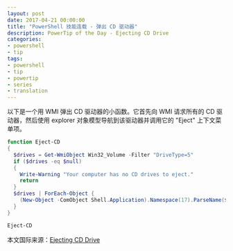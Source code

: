 ```yaml
---
layout: post
date: 2017-04-21 00:00:00
title: "PowerShell 技能连载 - 弹出 CD 驱动器"
description: PowerTip of the Day - Ejecting CD Drive
categories:
- powershell
- tip
tags:
- powershell
- tip
- powertip
- series
- translation
---
```

以下是一个用 WMI 弹出 CD 驱动器的小函数。它首先向 WMI 请求所有的 CD 驱动器，然后使用 explorer 对象模型导航到该驱动器并调用它的 "Eject" 上下文菜单项。

```powershell
function Eject-CD
{
  $drives = Get-WmiObject Win32_Volume -Filter "DriveType=5"
  if ($drives -eq $null)
  {
    Write-Warning "Your computer has no CD drives to eject."
    return
  }
  $drives | ForEach-Object {
    (New-Object -ComObject Shell.Application).Namespace(17).ParseName($_.Name).InvokeVerb("Eject")
  }
}

Eject-CD
```

<!--more-->
本文国际来源：[Ejecting CD Drive](http://community.idera.com/powershell/powertips/b/tips/posts/ejecting-cd-drive)
